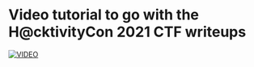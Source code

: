 # Video tutorial to go with the H@cktivityCon 2021 CTF writeups
[![VIDEO](https://img.youtube.com/vi/niPj8jYahV0/0.jpg)](https://youtu.be/niPj8jYahV0 "HacktivityCon 2021")